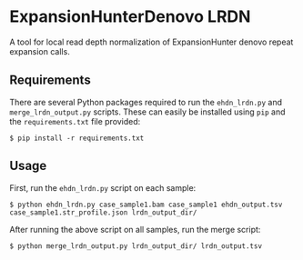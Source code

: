 # ExpansionHunterDenovo LRDN

A tool for local read depth normalization of ExpansionHunter denovo repeat expansion calls.

## Requirements

There are several Python packages required to run the `ehdn_lrdn.py` and `merge_lrdn_output.py` scripts. These can easily be installed using `pip` and the `requirements.txt` file provided:

```
$ pip install -r requirements.txt
```

## Usage

First, run the `ehdn_lrdn.py` script on each sample:

```
$ python ehdn_lrdn.py case_sample1.bam case_sample1 ehdn_output.tsv case_sample1.str_profile.json lrdn_output_dir/
```

After running the above script on all samples, run the merge script:

```
$ python merge_lrdn_output.py lrdn_output_dir/ lrdn_output.tsv
```
